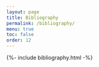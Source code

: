 ```yaml
---
layout: page
title: Bibliography
permalink: /bibliography/
menu: true
toc: false
order: 12
---
```


{%- include bibliography.html -%}
